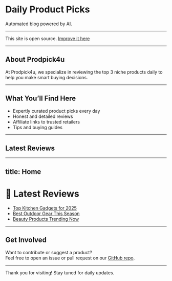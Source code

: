 # Daily Product Picks

Automated blog powered by AI.

---

This site is open source. [Improve it here](https://github.com/prodpick4u/Prodpick4u)

---

## About Prodpick4u

At Prodpick4u, we specialize in reviewing the top 3 niche products daily to help you make smart buying decisions.

---

## What You’ll Find Here

- Expertly curated product picks every day  
- Honest and detailed reviews  
- Affiliate links to trusted retailers  
- Tips and buying guides

---

## Latest Reviews
---
title: Home
---

# 📰 Latest Reviews

- [Top Kitchen Gadgets for 2025](posts/post-kitchen.md)
- [Best Outdoor Gear This Season](posts/post-outdoor.md)
- [Beauty Products Trending Now](posts/post-beauty.md)


---

## Get Involved

Want to contribute or suggest a product?  
Feel free to open an issue or pull request on our [GitHub repo](https://github.com/prodpick4u/Prodpick4u).

---

Thank you for visiting! Stay tuned for daily updates.
